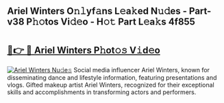 ## Ariel Winters O𝚗𝚕yf𝚊ns L𝚎a𝚔ed N𝚞𝚍es - Part-v38 P𝚑𝚘tos Vi𝚍𝚎o - H𝚘𝚝 Part L𝚎a𝚔s 4f855

# <h2><a href="http://kfebhzk.oniu.top/?m=Ariel+Winters">🔗👉 🔴 Ariel Winters P𝚑ot𝚘𝚜 V𝚒d𝚎o</a></h2>

[![Ariel Winters Nu𝚍e𝚜](https://i.imgur.com/0qMVB7G.gif)](http://kfebhzk.oniu.top/?m=Ariel+Winters)
Social media influencer Ariel Winters, known for disseminating dance and lifestyle information, featuring presentations and vlogs. Gifted makeup artist Ariel Winters, recognized for their exceptional skills and accomplishments in transforming actors and performers.  
